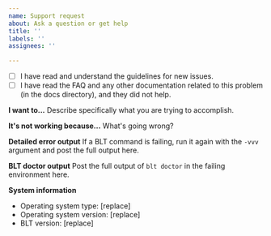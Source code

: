 ```yaml
---
name: Support request
about: Ask a question or get help
title: ''
labels: ''
assignees: ''

---
```


- [ ] I have read and understand the guidelines for new issues.
- [ ] I have read the FAQ and any other documentation related to this problem (in the docs directory), and they did not help.

**I want to...**
Describe specifically what you are trying to accomplish.

**It's not working because...**
What's going wrong?

**Detailed error output**
If a BLT command is failing, run it again with the `-vvv` argument and post the full output here.

**BLT doctor output**
Post the full output of `blt doctor` in the failing environment here.

**System information**
* Operating system type: [replace]
* Operating system version: [replace]
* BLT version: [replace]
